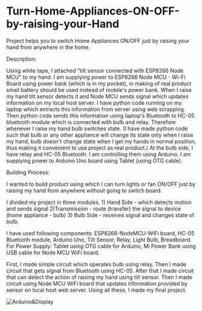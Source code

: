 # Turn-Home-Appliances-ON-OFF-by-raising-your-Hand
Project helps you to switch Home Appliances ON/OFF just by raising your hand from anywhere in the home.

Description:

Using white tape, I attached "tilt sensor connected with ESP8266 Node MCU" to my hand. I am supplying power to ESP8266 Node MCU - Wi-Fi Board using power bank (which is in my pocket), in making of real product small battery should be used instead of mobile's power bank. When I raise my hand tilt sensor detects it and Node MCU sends signal which updates information on my local host server. I have python code running on my laptop which extracts this information from server using web scrapping. Then python code sends this information using laptop's Bluetooth to HC-05 bluetooth module which is connected with bulb and relay. Therefore whenever I raise my hand bulb switches state. (I have made python code such that bulb or any other appliance will change its state only when I raise my hand, bulb doesn't change state when I get my hands in normal position, thus making it convenient to use project as real product.) At the bulb side, I have relay and HC-05 Bluetooth. I am controlling them using Arduino. I am supplying power to Arduino Uno board using Tablet (using OTG cable).

Building Process:

I wanted to build product using which I can turn lights or fan ON/OFF just by raising my hand from anywhere without going to switch board.

I divided my project in three modules. 1) Hand Side - which detects motion and sends signal 2)Transmission - route (transfer) the signal to device (home appliance - bulb) 3) Bulb Side - receives signal and changes state of bulb.

I have used following components: ESP8266-NodeMCU-WiFi board, HC-05 Bluetooth module, Arduino Uno, Tilt Sensor, Relay, Light Bulb, Breadboard. For Power Supply: Tablet using OTG cable for Arduino, Mi Power Bank using USB cable for Node MCU WiFi board.

First, I made simple circuit which operates bulb using relay. Then I made circuit that gets signal from Bluetooth using HC-05. After that I made circuit that can detect the action of raising my hand using tilt sensor. Then I made circuit using Node MCU WiFi board that updates information provided by sensor on local host web server. Using all these, I made my final project.

![Arduino&Display](Arduino&Display.jpg)
